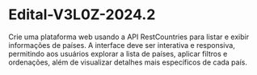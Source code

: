 # Edital-V3L0Z-2024.2
Crie uma plataforma web usando a API RestCountries para listar e exibir informações de países. A interface deve ser interativa e responsiva, permitindo aos usuários explorar a lista de países, aplicar filtros e ordenações, além de visualizar detalhes mais específicos de cada país.
